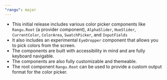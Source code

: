 ```yaml
---
"rangu": major
---
```


- This initial release includes various color picker components like `Rangu.Root` (a provider component), `AlphaSlider`, `HueSlider`, `CurrentColor`, `ColorArea`, `SwatchPicker`, and `InputFields`
- It also includes an experimental `EyeDropper` component that allows you to pick colors from the screen.
- The components are built with accessibility in mind and are fully keyboard navigable.
- The components are also fully customizable and themeable.
- The root component `Rangu.Root` can be used to provide a custom output format for the color picker.
